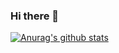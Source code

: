 ### Hi there 👋

[![Anurag's github stats](https://github-readme-stats.vercel.app/api?username=viniciusbe&show_icons=true?theme=shades-of-purple)](https://github.com/anuraghazra/github-readme-stats)
